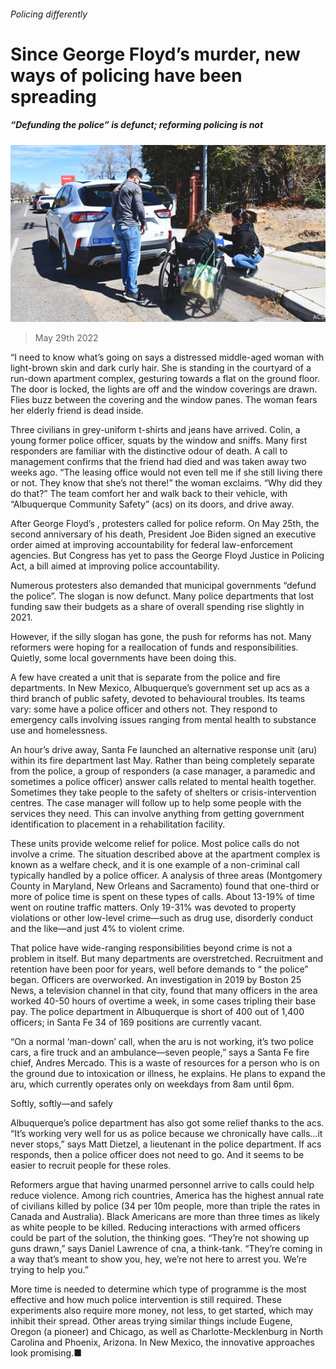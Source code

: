 ###### Policing differently

# Since George Floyd’s murder, new ways of policing have been spreading 

##### “Defunding the police” is defunct; reforming policing is not 

![image](images/20220604_USP005.jpg) 

> May 29th 2022 

“I need to know what’s going on says a distressed middle-aged woman with light-brown skin and dark curly hair. She is standing in the courtyard of a run-down apartment complex, gesturing towards a flat on the ground floor. The door is locked, the lights are off and the window coverings are drawn. Flies buzz between the covering and the window panes. The woman fears her elderly friend is dead inside.

Three civilians in grey-uniform t-shirts and jeans have arrived. Colin, a young former police officer, squats by the window and sniffs. Many first responders are familiar with the distinctive odour of death. A call to management confirms that the friend had died and was taken away two weeks ago. “The leasing office would not even tell me if she still living there or not. They know that she’s not there!” the woman exclaims. “Why did they do that?” The team comfort her and walk back to their vehicle, with “Albuquerque Community Safety” (acs) on its doors, and drive away.

After George Floyd’s , protesters called for police reform. On May 25th, the second anniversary of his death, President Joe Biden signed an executive order aimed at improving accountability for federal law-enforcement agencies. But Congress has yet to pass the George Floyd Justice in Policing Act, a bill aimed at improving police accountability. 

Numerous protesters also demanded that municipal governments “defund the police”. The slogan is now defunct. Many police departments that lost funding saw their budgets as a share of overall spending rise slightly in 2021. 

However, if the silly slogan has gone, the push for reforms has not. Many reformers were hoping for a reallocation of funds and responsibilities. Quietly, some local governments have been doing this.

A few have created a unit that is separate from the police and fire departments. In New Mexico, Albuquerque’s government set up acs as a third branch of public safety, devoted to behavioural troubles. Its teams vary: some have a police officer and others not. They respond to emergency calls involving issues ranging from mental health to substance use and homelessness.

An hour’s drive away, Santa Fe launched an alternative response unit (aru) within its fire department last May. Rather than being completely separate from the police, a group of responders (a case manager, a paramedic and sometimes a police officer) answer calls related to mental health together. Sometimes they take people to the safety of shelters or crisis-intervention centres. The case manager will follow up to help some people with the services they need. This can involve anything from getting government identification to placement in a rehabilitation facility.

These units provide welcome relief for police. Most police calls do not involve a crime. The situation described above at the apartment complex is known as a welfare check, and it is one example of a non-criminal call typically handled by a police officer. A  analysis of three areas (Montgomery County in Maryland, New Orleans and Sacramento) found that one-third or more of police time is spent on these types of calls. About 13-19% of time went on routine traffic matters. Only 19-31% was devoted to property violations or other low-level crime—such as drug use, disorderly conduct and the like—and just 4% to violent crime.

That police have wide-ranging responsibilities beyond crime is not a problem in itself. But many departments are overstretched. Recruitment and retention have been poor for years, well before demands to “ the police” began. Officers are overworked. An investigation in 2019 by Boston 25 News, a television channel in that city, found that many officers in the area worked 40-50 hours of overtime a week, in some cases tripling their base pay. The police department in Albuquerque is short of 400 out of 1,400 officers; in Santa Fe 34 of 169 positions are currently vacant.

“On a normal ‘man-down’ call, when the aru is not working, it’s two police cars, a fire truck and an ambulance—seven people,” says a Santa Fe fire chief, Andres Mercado. This is a waste of resources for a person who is on the ground due to intoxication or illness, he explains. He plans to expand the aru, which currently operates only on weekdays from 8am until 6pm.

Softly, softly—and safely

Albuquerque’s police department has also got some relief thanks to the acs. “It’s working very well for us as police because we chronically have calls…it never stops,” says Matt Dietzel, a lieutenant in the police department. If acs responds, then a police officer does not need to go. And it seems to be easier to recruit people for these roles. 

Reformers argue that having unarmed personnel arrive to calls could help reduce violence. Among rich countries, America has the highest annual rate of civilians killed by police (34 per 10m people, more than triple the rates in Canada and Australia). Black Americans are more than three times as likely as white people to be killed. Reducing interactions with armed officers could be part of the solution, the thinking goes. “They’re not showing up guns drawn,” says Daniel Lawrence of cna, a think-tank. “They’re coming in a way that’s meant to show you, hey, we’re not here to arrest you. We’re trying to help you.”

More time is needed to determine which type of programme is the most effective and how much police intervention is still required. These experiments also require more money, not less, to get started, which may inhibit their spread. Other areas trying similar things include Eugene, Oregon (a pioneer) and Chicago, as well as Charlotte-Mecklenburg in North Carolina and Phoenix, Arizona. In New Mexico, the innovative approaches look promising.■


